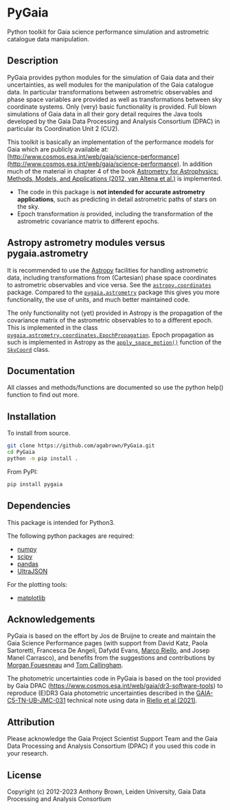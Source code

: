 # PyGaia

Python toolkit for Gaia science performance simulation and astrometric catalogue data manipulation.

## Description

PyGaia provides python modules for the simulation of Gaia data and their uncertainties, as well modules for the
manipulation of the Gaia catalogue data. In particular transformations between astrometric observables and phase space
variables are provided as well as transformations between sky coordinate systems. Only (very) basic functionality is
provided. Full blown simulations of Gaia data in all their gory detail requires the Java tools developed by the Gaia
Data Processing and Analysis Consortium (DPAC) in particular its Coordination Unit 2 (CU2).

This toolkit is basically an implementation of the performance models for Gaia which are publicly available at:
[http://www.cosmos.esa.int/web/gaia/science-performance](http://www.cosmos.esa.int/web/gaia/science-performance). In
addition much of the material in chapter 4 of the book [Astrometry for Astrophysics: Methods, Models, and
 Applications (2012, van Altena et al.)](http://www.cambridge.org/9780521519205) is implemented.

* The code in this package is __not intended for accurate astrometry applications__, such as predicting in detail
 astrometric paths of stars on the sky. 
* Epoch transformation _is_ provided, including the transformation of the astrometric covariance matrix to different
 epochs.
 
## Astropy astrometry modules versus pygaia.astrometry

It is recommended to use the [Astropy](https://www.astropy.org/) facilities for handling astrometric data, including transformations from (Cartesian) phase space coordinates to astrometric observables and vice versa. See the [`astropy.coordinates`](https://docs.astropy.org/en/stable/coordinates/index.html) package. Compared to the [`pygaia.astrometry`](./pygaia/astrometry) package this gives you more functionality, the use of units, and much better maintained code.
 
The only functionality not (yet) provided in Astropy is the propagation of the covariance matrix of the astrometric observables to to a different epoch. This is implemented in the class [`pygaia.astrometry.coordinates.EpochPropagation`](./pygaia/astrometry/coordinates.py). Epoch propagation as such is implemented in Astropy as the [`apply_space_motion()`](https://docs.astropy.org/en/stable/coordinates/apply_space_motion.html) function of the [`SkyCoord`](https://docs.astropy.org/en/stable/api/astropy.coordinates.SkyCoord.html#astropy.coordinates.SkyCoord) class.

## Documentation

All classes and methods/functions are documented so use the python help() function to find out more.

## Installation

To install from source.

```bash
git clone https://github.com/agabrown/PyGaia.git
cd PyGaia
python -m pip install .
```

From PyPI:

```bash
pip install pygaia
```

## Dependencies

This package is intended for Python3.

The following python packages are required:

* [numpy](https://numpy.org/)
* [scipy](https://scipy.org/)
* [pandas](https://pandas.pydata.org/)
* [UltraJSON](https://github.com/ultrajson/ultrajson)

For the plotting tools:

* [matplotlib](https://matplotlib.org/)

## Acknowledgements

PyGaia is based on the effort by Jos de Bruijne to create and maintain the Gaia Science Performance pages (with support from David Katz, Paola Sartoretti, Francesca De Angeli, Dafydd Evans, [Marco Riello](https://github.com/marc0uk), and Josep Manel Carrasco), and benefits from the suggestions and contributions by [Morgan Fouesneau](https://github.com/mfouesneau) and [Tom Callingham](https://github.com/TomCallingham).

The photometric uncertainties code in PyGaia is based on the tool provided by Gaia DPAC (https://www.cosmos.esa.int/web/gaia/dr3-software-tools) to reproduce (E)DR3 Gaia photometric uncertainties described in the [GAIA-C5-TN-UB-JMC-031](https://dms.cosmos.esa.int/COSMOS/doc_fetch.php?id=1404728) technical note using data in [Riello et al (2021)](https://doi.org/10.1051/0004-6361/202039587).



## Attribution

Please acknowledge the Gaia Project Scientist Support Team and the Gaia Data Processing and Analysis Consortium 
(DPAC) if you used this code in your research.

## License

Copyright (c) 2012-2023 Anthony Brown, Leiden University, Gaia Data Processing and Analysis Consortium